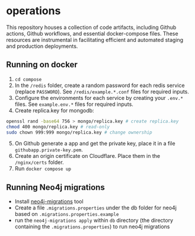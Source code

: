# operations
This repository houses a collection of code artifacts, including Github actions, Github workflows, and essential docker-compose files. These resources are instrumental in facilitating efficient and automated staging and production deployments.

## Running on docker

1. `cd compose`
2. In the `/redis` folder, create a random password for each redis service (replace `PASSWORD`). See `/redis/example.*.conf` files for required inputs.
3. Configure the environments for each service by creating your `.env.*` files. See `example.env.*` files for required inputs.
4. Create replica.key for mongodb:
```sh
openssl rand -base64 756 > mongo/replica.key # create replica.key
chmod 400 mongo/replica.key # read-only
sudo chown 999:999 mongo/replica.key # change ownership
```
5. On Github generate a app and get the private key, place it in a file `githubapp.private-key.pem`.
6. Create an origin certificate on Cloudflare. Place them in the `/nginx/certs` folder.
6. Run `docker compose up`


<!-- ## Localhost

- Create a `.env` file with `HOST_NAME=docker.localhost`. See [.env.example](/.env.example).
- Generate a basic auth for a user using: `echo $(htpasswd -nB user)`
- Create a `userFile` file and paste the basic auth you generated. See [userFile.example](/userFile.example).
- Install [mkcert](https://github.com/FiloSottile/mkcert).
- If its the first mkcert install, run `mkcert -install`.
- Create the `/certs` folder using `mkdir certs`.
- Generate your origin certificates: `mkcert -cert-file certs/origin-cert.pem -key-file certs/origin-key.pem "docker.localhost" "*.docker.localhost"`
- Start docker: `docker compose up -d`
- Head over to [traefik.docker.localhost](https://traefik.docker.localhost)
- Enter the user and password from the basic auth.
- You should see your traefik dashboard. -->

<!-- ## Server w/ Cloudflare Origin Certificates

- Login to your server
- [Install Docker Engine with Ubuntu](https://docs.docker.com/engine/install/ubuntu/)
- Clone the repository. `git clone https://github.com/TogetherCrew/operations`
- Go into the folder: `cd operations`
- Create a `.env` file with `HOST_NAME=yourdomain.com`. See [.env.example](/.env.example).
- Generate a basic auth for a user using: `echo $(htpasswd -nB user)`. See [userFile.example](/userFile.example).
- Create a `userFile` file and paste the basic auth you generated. You can add multiple.
- Go to Cloudflare -> Your Domain -> SSL/TLS -> Origin Server, and Create Certificates.
- Create the `/certs` folder using `mkdir certs`.
- Create a file named `origin-cert.pem` and paste the Origin Certificate from Cloudflare.
- Create a file named `origin-key.pem` and paste the Origin Key from Cloudflare.
- Configure your DNS. For example:
|Type|Name|Content|Proxy status|TTL|
|-|-|-|-|-|
|A|yourdomain.com|123.456.789|True|Auto|
|CNAME|traefik|@|True|Auto|
- Start docker: `docker compose up -d`
- Head over to traefik.*yourdomain.com*
- Enter the user and password from the basic auth.
- You should see your traefik dashboard. -->

## Running Neo4j migrations

- Install [neo4j-migrations](https://michael-simons.github.io/neo4j-migrations/2.2.2/#cli) tool
- Create a file `.migrations.properties` under the db folder for neo4j based on `.migrations.properties.example`
- run the `neo4j-migrations apply` within `db` directory (the directory containing the `.migrations.properties`) to run neo4j migrations
